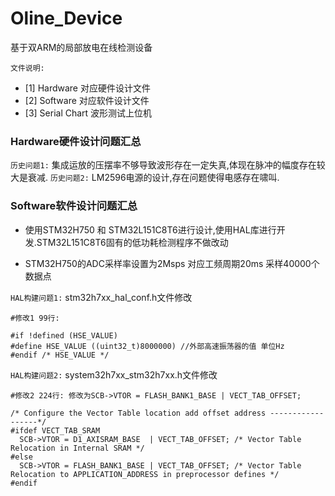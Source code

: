 # Oline_Device
基于双ARM的局部放电在线检测设备

`文件说明: `
* [1] Hardware     对应硬件设计文件 
* [2] Software     对应软件设计文件
* [3] Serial Chart 波形测试上位机

### Hardware硬件设计问题汇总
`历史问题1:` 集成运放的压摆率不够导致波形存在一定失真,体现在脉冲的幅度存在较大是衰减.
`历史问题2:` LM2596电源的设计,存在问题使得电感存在啸叫.
  
### Software软件设计问题汇总
* 使用STM32H750 和 STM32L151C8T6进行设计,使用HAL库进行开发.STM32L151C8T6固有的低功耗检测程序不做改动
 
* STM32H750的ADC采样率设置为2Msps 对应工频周期20ms 采样40000个数据点

`HAL构建问题1:` stm32h7xx_hal_conf.h文件修改
``` 
#修改1 99行:

#if !defined (HSE_VALUE) 
#define HSE_VALUE ((uint32_t)8000000) //外部高速振荡器的值 单位Hz
#endif /* HSE_VALUE */
```
`HAL构建问题2:` system32h7xx_stm32h7xx.h文件修改
``` 
#修改2 224行: 修改为SCB->VTOR = FLASH_BANK1_BASE | VECT_TAB_OFFSET;

/* Configure the Vector Table location add offset address ------------------*/
#ifdef VECT_TAB_SRAM
  SCB->VTOR = D1_AXISRAM_BASE  | VECT_TAB_OFFSET; /* Vector Table Relocation in Internal SRAM */
#else
  SCB->VTOR = FLASH_BANK1_BASE | VECT_TAB_OFFSET; /* Vector Table Relocation to APPLICATION_ADDRESS in preprocessor defines */
#endif  
```  
